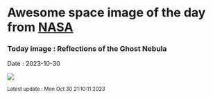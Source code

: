 
# Awesome space image of the day from [NASA](https://api.nasa.gov/)

### Today image : Reflections of the Ghost Nebula
Date : 2023-10-30

![](https://apod.nasa.gov/apod/image/2310/GhostNebula_Jarzyna_960.jpg)

<small>Latest update : Mon Oct 30 21:10:11 2023</small>
        